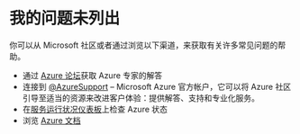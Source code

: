 <properties 
    pageTitle="我的问题未列出"
    description="我的问题未列出" 
    service="shared"
    resource="issuenotlisted" 
    documentationCenter=""
    authors="aashu"
    resourceTags=""
    selfHelpType="resource"
    supportTopicIds=""
    productPesIds=""
    displayOrder=""
    cloudEnvironments="public"
 />

# 我的问题未列出

你可以从 Microsoft 社区或者通过浏览以下渠道，来获取有关许多常见问题的帮助。

* 通过 [Azure 论坛](https://azure.microsoft.com/support/forums/)获取 Azure 专家的解答
* 连接到 [@AzureSupport](https://twitter.com/azuresupport) – Microsoft Azure 官方帐户，它可以将 Azure 社区引导至适当的资源来改进客户体验：提供解答、支持和专业化服务。
* 在[服务运行状况仪表板](https://azure.microsoft.com/status/)上检查 Azure 状态
* 浏览 [Azure 文档](https://azure.microsoft.com/documentation/)



<!--HONumber=May16_HO5-->



